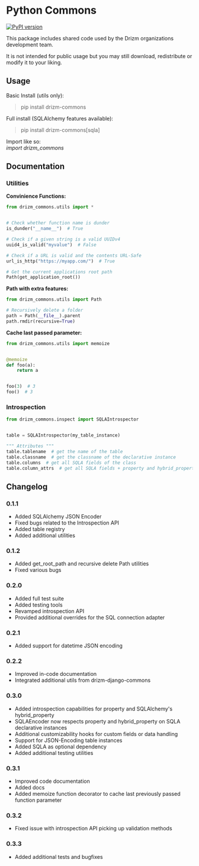 # Python Commons
[![PyPI version](https://badge.fury.io/py/drizm-commons.svg)](https://badge.fury.io/py/drizm-commons)  

This package includes shared code used by
the Drizm organizations development team.  

It is not intended for public usage but you
may still download, redistribute or 
modify it to your liking.

## Usage

Basic Install (utils only):  
>pip install drizm-commons


Full install (SQLAlchemy features available):  
>pip install drizm-commons[sqla]

Import like so:  
*import drizm_commons*

## Documentation

### Utilities

**Convinience Functions:**  
````python
from drizm_commons.utils import *


# Check whether function name is dunder
is_dunder("__name__")  # True

# Check if a given string is a valid UUIDv4
uuid4_is_valid("myvalue")  # False

# Check if a URL is valid and the contents URL-Safe
url_is_http("https://myapp.com/")  # True

# Get the current applications root path
Path(get_application_root())
````

**Path with extra features:**
````python
from drizm_commons.utils import Path

# Recursively delete a folder
path = Path(__file__).parent
path.rmdir(recursive=True)
````

**Cache last passed parameter:**
````python
from drizm_commons.utils import memoize


@memoize
def foo(a):
    return a


foo(3)  # 3
foo()  # 3
````

### Introspection

````python
from drizm_commons.inspect import SQLAIntrospector


table = SQLAIntrospector(my_table_instance)

""" Attributes """
table.tablename  # get the name of the table
table.classname  # get the classname of the declarative instance
table.columns  # get all SQLA fields of the class
table.column_attrs  # get all SQLA fields + property and hybrid_property of the class
````

## Changelog

### 0.1.1

- Added SQLAlchemy JSON Encoder
- Fixed bugs related to the Introspection
API
- Added table registry
- Added additional utilities

### 0.1.2

- Added get_root_path and recursive delete
Path utilities
- Fixed various bugs

### 0.2.0

- Added full test suite
- Added testing tools
- Revamped introspection API
- Provided additional overrides for the
SQL connection adapter

### 0.2.1

- Added support for datetime JSON
encoding

### 0.2.2

- Improved in-code documentation
- Integrated additional utils from
drizm-django-commons

### 0.3.0

- Added introspection capabilities 
for property and SQLAlchemy's
hybrid_property
- SQLAEncoder now respects property
and hybrid_property on SQLA declarative
instances
- Additional customizability hooks
for custom fields or data handling
- Support for JSON-Encoding table
instances
- Added SQLA as optional dependency
- Added additional testing utilities

### 0.3.1

- Improved code documentation
- Added docs
- Added memoize function decorator
to cache last previously passed
function parameter

### 0.3.2

- Fixed issue with introspection API
picking up validation methods

### 0.3.3

- Added additional tests and bugfixes
